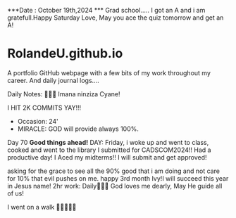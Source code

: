 ***Date : October 19th,2024 *** Grad school..... I got an A and i am gratefull.Happy Saturday Love, May you ace the quiz tomorrow and get an A!
# RolandeU.github.io

A portfolio GitHub webpage with a few bits of my work throughout my career. And daily journal logs....

Daily Notes:
💚🙏🏾 Imana ninziza Cyane! 

I HIT 2K COMMITS YAY!!!

- Occasion: 24'
- MIRACLE: GOD will provide always 100%.

Day 70  **Good things ahead!** 
DAY: Friday, i woke up and went to class, cooked and went to the library
I submitted for CADSCOM2024!! Had a productive day! 
I Aced my midterms!! I will submit and get approved!

asking for the grace to see all the 90% good that i am doing and not care for 10% that evil pushes on me.
happy 3rd month Ivy!I will succeed this year in Jesus name!
2hr work: Daily💚💚💚
God loves me dearly, May He guide all of  us!

I went on a walk 💚💚💚💚💚
